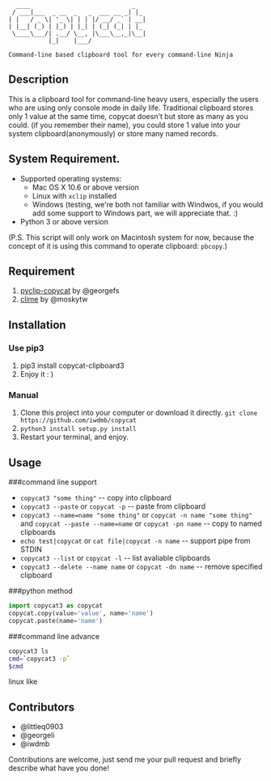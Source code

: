 ```
  ____                            _
 / ___|___  _ __  _   _  ___ __ _| |_
| |   / _ \| '_ \| | | |/ __/ _` | __|
| |__| (_) | |_) | |_| | (_| (_| | |_
 \____\___/| .__/ \__, |\___\__,_|\__|
           |_|    |___/

Command-line based clipboard tool for every command-line Ninja
```

## Description
This is a clipboard tool for command-line heavy users, especially the users who are using only console mode in daily life. Traditional clipboard stores only 1 value at the same time, copycat doesn't but store as many as you could. (if you remember their name), you could store 1 value into your system clipboard(anonymously) or store many named records.

## System Requirement.
* Supported operating systems:
    * Mac OS X 10.6 or above version
    * Linux with `xclip` installed
    * Windows (testing, we're both not familiar with Windwos, if you would add some support to Windows part, we will appreciate that. :)
* Python 3 or above version

(P.S. This script will only work on Macintosh system for now, because the concept of it is using this command to operate clipboard: `pbcopy`.)

## Requirement
1. [pyclip-copycat](https://github.com/georgefs/pyclip-copycat) by @georgefs
2. [clime](https://github.com/moskytw/clime) by @moskytw


## Installation

### Use pip3

1. pip3 install copycat-clipboard3
2. Enjoy it : )

### Manual

1. Clone this project into your computer or download it directly.
`git clone https://github.com/iwdmb/copycat`
2. `python3 install setup.py install`
3. Restart your terminal, and enjoy.

## Usage

###command line support
* `copycat3 "some thing"` -- copy into clipboard
* `copycat3 --paste` or `copycat -p` -- paste from clipboard
* `copycat3 --name=name "some thing"` or `copycat -n name "some thing"` and `copycat --paste --name=name` or `copycat -pn name` -- copy to named clipboards
* `echo test|copycat` or `cat file|copycat -n name` -- support pipe from STDIN
* `copycat3 --list` or `copycat -l` -- list avaliable clipboards
* `copycat3 --delete --name name` or `copycat -dn name` -- remove specified clipboard

###python method

```python
import copycat3 as copycat
copycat.copy(value='value', name='name')
copycat.paste(name='name')
```

###command line advance
```bash
copycat3 ls
cmd=`copycat3 -p`
$cmd
```
linux like

## Contributors

* @littleq0903
* @georgeli
* @iwdmb

Contributions are welcome, just send me your pull request and briefly describe what have you done!
